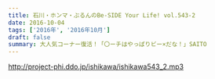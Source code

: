 ```yaml
---
title: 石川・ホンマ・ぶるんのBe-SIDE Your Life! vol.543-2
date: 2016-10-04
tags: ['2016年', '2016年10月']
draft: false
summary: 大人気コーナー復活！「〇ーチはやっぱりビー×だな！」SAITO
---
```


http://project-phi.ddo.jp/ishikawa/ishikawa543_2.mp3
